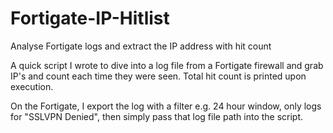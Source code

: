 # Fortigate-IP-Hitlist
Analyse Fortigate logs and extract the IP address with hit count

A quick script I wrote to dive into a log file from a Fortigate firewall and grab IP's and count each time they were seen.
Total hit count is printed upon execution.

On the Fortigate, I export the log with a filter e.g. 24 hour window, only logs for "SSLVPN Denied", then simply pass that log file path into the script. 
